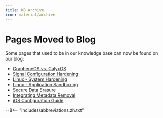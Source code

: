```yaml
---
title: KB Archive
icon: material/archive
---
```


# Pages Moved to Blog

Some pages that used to be in our knowledge base can now be found on our blog:

- [GrapheneOS vs. CalyxOS](https://blog.privacyguides.org/2022/04/21/grapheneos-or-calyxos/)
- [Signal Configuration Hardening](https://blog.privacyguides.org/2022/07/07/signal-configuration-and-hardening/)
- [Linux - System Hardening](https://blog.privacyguides.org/2022/04/22/linux-system-hardening/)
- [Linux - Application Sandboxing](https://blog.privacyguides.org/2022/04/22/linux-application-sandboxing/)
- [Secure Data Erasure](https://blog.privacyguides.org/2022/05/25/secure-data-erasure/)
- [Integrating Metadata Removal](https://blog.privacyguides.org/2022/04/09/integrating-metadata-removal/)
- [iOS Configuration Guide](https://blog.privacyguides.org/2022/10/22/ios-configuration-guide/)

--8<-- "includes/abbreviations.zh.txt"
